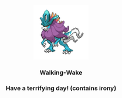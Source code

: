<p align="center">
    <img src="https://raw.githubusercontent.com/PokeAPI/sprites/master/sprites/pokemon/1009.png" width="150" height="150">
</p>
<h3 align="center"> <b>Walking-Wake</b></h3>
<h3 align="center">Have a terrifying day! (contains irony)</h3>
